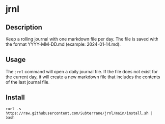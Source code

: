 # jrnl

## Description

Keep a rolling journal with one markdown file per day. The file is saved with the format YYYY-MM-DD.md (example: 2024-01-14.md).

## Usage

The `jrnl` command will open a daily journal file. If the file does not exist for the current day, it will create a new markdown file that includes the contents of the last journal file.

## Install

```
curl -s https://raw.githubusercontent.com/Subterrane/jrnl/main/install.sh | bash
```

